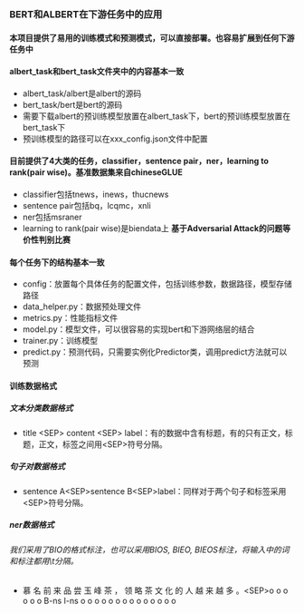 ### BERT和ALBERT在下游任务中的应用
#### 本项目提供了易用的训练模式和预测模式，可以直接部署。也容易扩展到任何下游任务中

#### albert_task和bert_task文件夹中的内容基本一致
* albert_task/albert是albert的源码
* bert_task/bert是bert的源码
* 需要下载albert的预训练模型放置在albert_task下，bert的预训练模型放置在bert_task下
* 预训练模型的路径可以在xxx_config.json文件中配置

#### 目前提供了4大类的任务，classifier，sentence pair，ner，learning to rank(pair wise)。基准数据集来自chineseGLUE
* classifier包括tnews，inews，thucnews
* sentence pair包括bq，lcqmc，xnli
* ner包括msraner
* learning to rank(pair wise)是biendata上 **基于Adversarial Attack的问题等价性判别比赛**

#### 每个任务下的结构基本一致
* config：放置每个具体任务的配置文件，包括训练参数，数据路径，模型存储路径
* data_helper.py：数据预处理文件
* metrics.py：性能指标文件
* model.py：模型文件，可以很容易的实现bert和下游网络层的结合
* trainer.py：训练模型
* predict.py：预测代码，只需要实例化Predictor类，调用predict方法就可以预测

#### 训练数据格式
##### 文本分类数据格式
* title \<SEP> content \<SEP> label：有的数据中含有标题，有的只有正文，标题，正文，标签之间用\<SEP>符号分隔。
##### 句子对数据格式
* sentence A\<SEP>sentence B\<SEP>label：同样对于两个句子和标签采用\<SEP>符号分隔。
##### ner数据格式
###### 我们采用了BIO的格式标注，也可以采用BIOS, BIEO, BIEOS标注，将输入中的词和标注都用\t分隔。
* 慕 名 前 来 品 尝 玉 峰 茶 ， 领 略 茶 文 化 的 人 越 来 越 多 。\<SEP>o o o o o o B-ns I-ns o o o o o o o o o o o o o o

